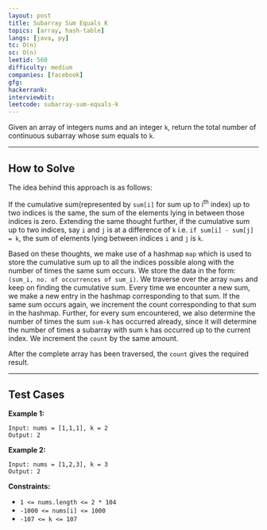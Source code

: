 ```yaml
---
layout: post
title: Subarray Sum Equals K
topics: [array, hash-table]
langs: [java, py]
tc: O(n)
sc: O(n)
leetid: 560
difficulty: medium
companies: [facebook]
gfg: 
hackerrank: 
interviewbit: 
leetcode: subarray-sum-equals-k
---
```


Given an array of integers nums and an integer `k`, return the total number of continuous subarray whose sum equals to `k`.

---
## How to Solve

The idea behind this approach is as follows: 

If the cumulative sum(represented by `sum[i]` for sum up to i<sup>th</sup> index) up to two indices is the same, 
the sum of the elements lying in between those indices is zero. 
Extending the same thought further, if the cumulative sum up to two indices, say `i` and `j` is at a difference of `k` 
i.e. `if sum[i] - sum[j] = k`, the sum of elements lying between indices `i` and `j` is `k`.

Based on these thoughts, we make use of a hashmap `map` which is used to store the cumulative sum up to all the indices possible along with the number of times the same sum occurs. 
We store the data in the form: `(sum_i, no. of occurrences of sum_i)`. 
We traverse over the array `nums` and keep on finding the cumulative sum. 
Every time we encounter a new sum, we make a new entry in the hashmap corresponding to that sum. 
If the same sum occurs again, we increment the count corresponding to that sum in the hashmap. 
Further, for every sum encountered, we also determine the number of times the sum `sum-k` has occurred already, 
since it will determine the number of times a subarray with sum `k` has occurred up to the current index. 
We increment the `count` by the same amount.

After the complete array has been traversed, the `count` gives the required result.

---
## Test Cases

**Example 1:**
```
Input: nums = [1,1,1], k = 2
Output: 2
```

**Example 2:**
```
Input: nums = [1,2,3], k = 3
Output: 2
```

**Constraints:**
* `1 <= nums.length <= 2 * 104`
* `-1000 <= nums[i] <= 1000`
* `-107 <= k <= 107`